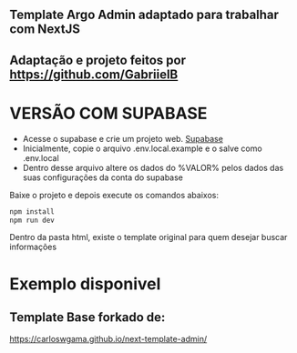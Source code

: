 ## Template Argo Admin adaptado para trabalhar com NextJS
## Adaptação e projeto feitos por https://github.com/GabriielB

# VERSÃO COM SUPABASE

- Acesse o supabase e crie um projeto web. [Supabase](https://supabase.com/)
- Inicialmente, copie o arquivo .env.local.example e o salve como .env.local 
- Dentro desse arquivo altere os dados do %VALOR% pelos dados das suas configurações da conta do supabase


Baixe o projeto e depois execute os comandos abaixos:

```bash
npm install
npm run dev
```

Dentro da pasta html, existe o template original para quem desejar buscar informações


# Exemplo disponivel

## Template Base forkado de:
https://carloswgama.github.io/next-template-admin/ 
